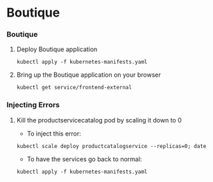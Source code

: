 # Boutique

### Boutique
1. Deploy Boutique application
    ```
    kubectl apply -f kubernetes-manifests.yaml
    ```
2. Bring up the Boutique application on your browser
    ```
    kubectl get service/frontend-external
    ```
  
### Injecting Errors
1. Kill the productservicecatalog pod by scaling it down to 0
    * To inject this error:
    ```
    kubectl scale deploy productcatalogservice --replicas=0; date
    ```

    * To have the services go back to normal:
    ```
    kubectl apply -f kubernetes-manifests.yaml
    ```